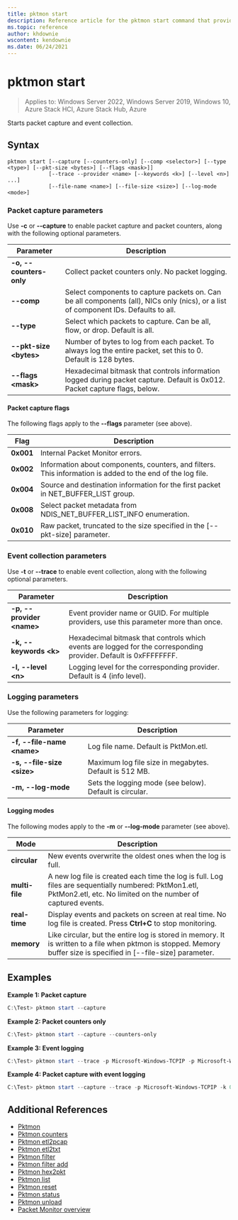 ```yaml
---
title: pktmon start
description: Reference article for the pktmon start command that provides a listing of parameters and what they do.
ms.topic: reference
author: khdownie
wscontent: kendownie
ms.date: 06/24/2021
---
```


# pktmon start

>Applies to: Windows Server 2022, Windows Server 2019, Windows 10, Azure Stack HCI, Azure Stack Hub, Azure

Starts packet capture and event collection.

## Syntax

```
pktmon start [--capture [--counters-only] [--comp <selector>] [--type <type>] [--pkt-size <bytes>] [--flags <mask>]]
             [--trace --provider <name> [--keywords <k>] [--level <n>] ...]
             [--file-name <name>] [--file-size <size>] [--log-mode <mode>]
```

### Packet capture parameters

Use **-c** or **--capture** to enable packet capture and packet counters, along with the following optional parameters.

| **Parameter** | **Description** |
| ------------- | --------------- |
| **-o, --counters-only** | Collect packet counters only. No packet logging. |
| **--comp** | Select components to capture packets on. Can be all components (all), NICs only (nics), or a list of component IDs. Defaults to all. |
| **--type** | Select which packets to capture. Can be all, flow, or drop. Default is all. |
| **--pkt-size \<bytes\>** | Number of bytes to log from each packet. To always log the entire packet, set this to 0. Default is 128 bytes. |
| **--flags \<mask\>** | Hexadecimal bitmask that controls information logged during packet capture. Default is 0x012. Packet capture flags, below. |

#### Packet capture flags

The following flags apply to the **--flags** parameter (see above).

| **Flag** | **Description** |
| --------- | ----------- |
| **0x001** | Internal Packet Monitor errors. |
| **0x002** | Information about components, counters, and filters. This information is added to the end of the log file. |
| **0x004** | Source and destination information for the first packet in NET_BUFFER_LIST group. |
| **0x008** | Select packet metadata from NDIS_NET_BUFFER_LIST_INFO enumeration. |
| **0x010** | Raw packet, truncated to the size specified in the [--pkt-size] parameter. |

### Event collection parameters

Use **-t** or **--trace** to enable event collection, along with the following optional parameters.

| **Parameter** | **Description** |
| ------------- | --------------- |
| **-p, --provider \<name\>** | Event provider name or GUID. For multiple providers, use this parameter more than once. |
| **-k, --keywords \<k\>** | Hexadecimal bitmask that controls which events are logged for the corresponding provider. Default is 0xFFFFFFFF. |
| **-l, --level \<n\>** | Logging level for the corresponding provider. Default is 4 (info level). |

### Logging parameters

Use the following parameters for logging:

| **Parameter** | **Description** |
| ------------- | --------------- |
| **-f, --file-name \<name\>** | Log file name. Default is PktMon.etl. |
| **-s, --file-size \<size\>** | Maximum log file size in megabytes. Default is 512 MB. |
| **-m, --log-mode** | Sets the logging mode (see below). Default is circular. |

#### Logging modes

The following modes apply to the **-m** or **--log-mode** parameter (see above).

| **Mode** | **Description** |
| -------- | --------------- |
| **circular** | New events overwrite the oldest ones when the log is full. |
| **multi-file** | A new log file is created each time the log is full. Log files are sequentially numbered: PktMon1.etl, PktMon2.etl, etc. No limited on the number of captured events. |
| **real-time** | Display events and packets on screen at real time. No log file is created. Press **Ctrl+C** to stop monitoring. |
| **memory** | Like circular, but the entire log is stored in memory. It is written to a file when pktmon is stopped. Memory buffer size is specified in [--file-size] parameter. |

## Examples

**Example 1: Packet capture**

```PowerShell
C:\Test> pktmon start --capture
```

**Example 2: Packet counters only**

```PowerShell
C:\Test> pktmon start --capture --counters-only
```

**Example 3: Event logging**

```PowerShell
C:\Test> pktmon start --trace -p Microsoft-Windows-TCPIP -p Microsoft-Windows-NDIS
```

**Example 4: Packet capture with event logging**

```PowerShell
C:\Test> pktmon start --capture --trace -p Microsoft-Windows-TCPIP -k 0xFF -l 4
```

## Additional References

- [Pktmon](pktmon.md)
- [Pktmon counters](pktmon-counters.md)
- [Pktmon etl2pcap](pktmon-etl2pcap.md)
- [Pktmon etl2txt](pktmon-etl2txt.md)
- [Pktmon filter](pktmon-filter.md)
- [Pktmon filter add](pktmon-filter-add.md)
- [Pktmon hex2pkt](pktmon-hex2pkt.md)
- [Pktmon list](pktmon-list.md)
- [Pktmon reset](pktmon-reset.md)
- [Pktmon status](pktmon-status.md)
- [Pktmon unload](pktmon-unload.md)
- [Packet Monitor overview](../../networking/technologies/pktmon/pktmon.md)
